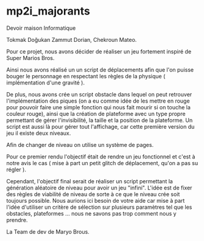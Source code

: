 # mp2i_majorants

Devoir maison Informatique 

Tokmak Doğukan  Zammut Dorian, Chekroun Mateo. 

Pour ce projet, nous avons décider de réaliser un jeu fortement inspiré de Super Marios Bros. 

Ainsi nous avons réalisé un un script de déplacements afin que l'on puisse bouger le personnage en respectant les règles de la physique ( implémentation d'une gravité ). 

De plus, nous avons crée un script obstacle dans lequel on peut retrouver l'implémentation des piques (on a eu comme idée de les mettre en rouge pour pouvoir faire une simple fonction qui nous fait mourir si on touche la couleur rouge), ainsi que la création de plateforme avec un type propre permettant de gérer l'invisibilité, la taille et la position de la plateforme.
Un script est aussi là pour gérer tout l'affichage, car cette première version du jeu il existe deux niveaux. 

Afin de changer de niveau on utilise un système de pages. 

Pour ce premier rendu l'objectif était de rendre un jeu fonctionnel et c'est à notre avis le cas ( mise à part un petit glitch de déplacement, qu'on a pas su régler ). 

Cependant, l'objectif final serait de réaliser un script permettant la génération aléatoire de niveau pour avoir un jeu "infini". L'idée est de fixer des règles de viabilité de niveau de sorte à ce que le niveau crée soit toujours possible.
Nous aurions ici besoin de votre aide car mise à part l'idée d'utiliser un critère de sélection sur plusieurs paramètres tel que les obstacles, plateformes ... nous ne savons pas trop comment nous y prendre.


La Team de dev de Maryo Brous.
